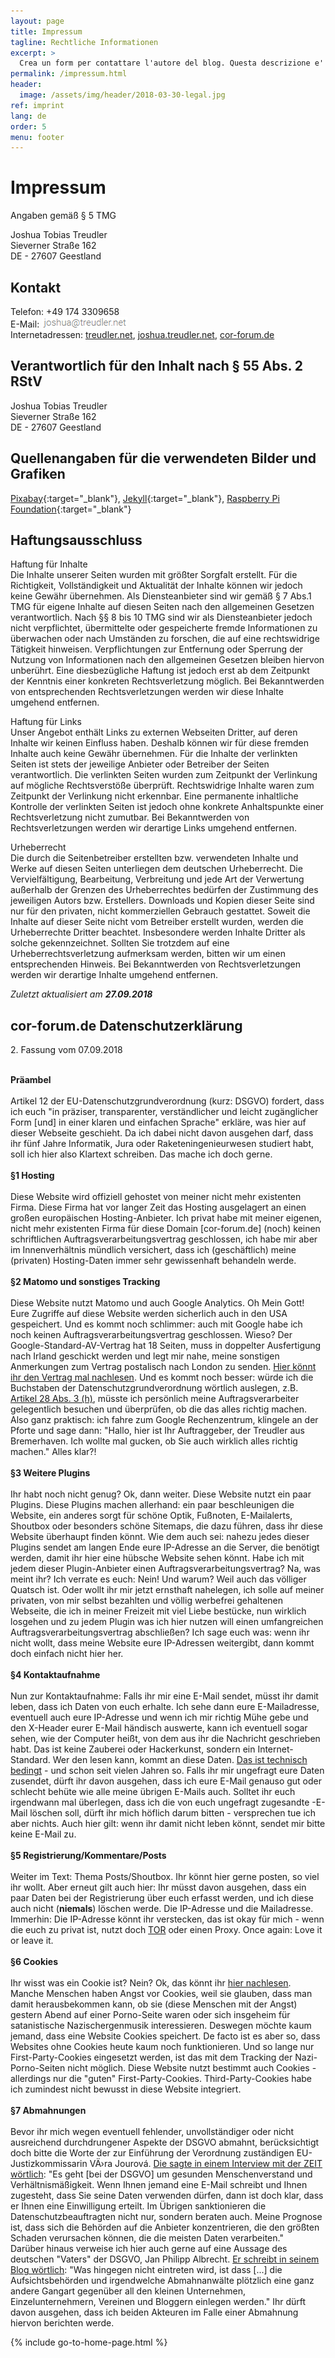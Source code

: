 ```yaml
---
layout: page
title: Impressum
tagline: Rechtliche Informationen
excerpt: >
  Crea un form per contattare l'autore del blog. Questa descrizione e' SEO!
permalink: /impressum.html
header:
  image: /assets/img/header/2018-03-30-legal.jpg
ref: imprint
lang: de
order: 5
menu: footer
---
```


# Impressum

Angaben gemäß § 5 TMG  

Joshua Tobias Treudler  
Sieverner Straße 162  
DE - 27607 Geestland  

## Kontakt

Telefon: +49 174 3309658  
E-Mail: <img src="assets/img/joshua-at-treudler-net.png"><br>
Internetadressen: [treudler.net](https://www.treudler.net), [joshua.treudler.net](https://joshua.treudler.net), [cor-forum.de](https://www.cor-forum.de)

## Verantwortlich für den Inhalt nach § 55 Abs. 2 RStV

Joshua Tobias Treudler  
Sieverner Straße 162  
DE - 27607 Geestland  

## Quellenangaben für die verwendeten Bilder und Grafiken

[Pixabay](//pixabay.com/){:target="_blank"}, [Jekyll](//jekyllrb.com/){:target="_blank"}, [Raspberry Pi Foundation](//www.raspberrypi.org/){:target="_blank"}

## Haftungsausschluss

Haftung für Inhalte  
Die Inhalte unserer Seiten wurden mit größter Sorgfalt erstellt. Für die Richtigkeit, Vollständigkeit und Aktualität der Inhalte können wir jedoch keine Gewähr übernehmen. Als Diensteanbieter sind wir gemäß § 7 Abs.1 TMG für eigene Inhalte auf diesen Seiten nach den allgemeinen Gesetzen verantwortlich. Nach §§ 8 bis 10 TMG sind wir als Diensteanbieter jedoch nicht verpflichtet, übermittelte oder gespeicherte fremde Informationen zu überwachen oder nach Umständen zu forschen, die auf eine rechtswidrige Tätigkeit hinweisen. Verpflichtungen zur Entfernung oder Sperrung der Nutzung von Informationen nach den allgemeinen Gesetzen bleiben hiervon unberührt. Eine diesbezügliche Haftung ist jedoch erst ab dem Zeitpunkt der Kenntnis einer konkreten Rechtsverletzung möglich. Bei Bekanntwerden von entsprechenden Rechtsverletzungen werden wir diese Inhalte umgehend entfernen.  

Haftung für Links  
Unser Angebot enthält Links zu externen Webseiten Dritter, auf deren Inhalte wir keinen Einfluss haben. Deshalb können wir für diese fremden Inhalte auch keine Gewähr übernehmen. Für die Inhalte der verlinkten Seiten ist stets der jeweilige Anbieter oder Betreiber der Seiten verantwortlich. Die verlinkten Seiten wurden zum Zeitpunkt der Verlinkung auf mögliche Rechtsverstöße überprüft. Rechtswidrige Inhalte waren zum Zeitpunkt der Verlinkung nicht erkennbar. Eine permanente inhaltliche Kontrolle der verlinkten Seiten ist jedoch ohne konkrete Anhaltspunkte einer Rechtsverletzung nicht zumutbar. Bei Bekanntwerden von Rechtsverletzungen werden wir derartige Links umgehend entfernen.  

Urheberrecht  
Die durch die Seitenbetreiber erstellten bzw. verwendeten Inhalte und Werke auf diesen Seiten unterliegen dem deutschen Urheberrecht. Die Vervielfältigung, Bearbeitung, Verbreitung und jede Art der Verwertung außerhalb der Grenzen des Urheberrechtes bedürfen der Zustimmung des jeweiligen Autors bzw. Erstellers. Downloads und Kopien dieser Seite sind nur für den privaten, nicht kommerziellen Gebrauch gestattet. Soweit die Inhalte auf dieser Seite nicht vom Betreiber erstellt wurden, werden die Urheberrechte Dritter beachtet. Insbesondere werden Inhalte Dritter als solche gekennzeichnet. Sollten Sie trotzdem auf eine Urheberrechtsverletzung aufmerksam werden, bitten wir um einen entsprechenden Hinweis. Bei Bekanntwerden von Rechtsverletzungen werden wir derartige Inhalte umgehend entfernen.  

*Zuletzt aktualisiert am **27.09.2018***

<div id="cor-datenschutz"></div>

## cor-forum.de Datenschutzerklärung

<p>2. Fassung vom 07.09.2018</p>

<strong><br>
Präambel</strong><br>
<br>
Artikel 12 der EU-Datenschutzgrundverordnung (kurz: DSGVO) fordert, dass ich euch "in präziser, transparenter, verständlicher und leicht zugänglicher Form [und] in einer klaren und einfachen Sprache" erkläre, was hier auf dieser Webseite geschieht. Da ich dabei nicht davon ausgehen darf, dass ihr fünf Jahre Informatik, Jura oder Raketeningenieurwesen studiert habt, soll ich hier also Klartext schreiben. Das mache ich doch gerne.<br>
<br>
<strong>§1 Hosting</strong><br>
<br>
Diese Website wird offiziell gehostet von meiner nicht mehr existenten Firma. Diese Firma hat vor langer Zeit das Hosting ausgelagert an einen großen europäischen Hosting-Anbieter. Ich privat habe mit meiner eigenen, nicht mehr existenten Firma für diese Domain [cor-forum.de] (noch) keinen schriftlichen Auftragsverarbeitungsvertrag geschlossen, ich habe mir aber im Innenverhältnis mündlich versichert, dass ich (geschäftlich) meine (privaten) Hosting-Daten immer sehr gewissenhaft behandeln werde.<br>
<strong><br>
§2 Matomo und sonstiges Tracking</strong><br>
<br>
Diese Website nutzt Matomo und auch Google Analytics. Oh Mein Gott! Eure Zugriffe auf diese Website werden sicherlich auch in den USA gespeichert. Und es kommt noch schlimmer: auch mit Google habe ich noch keinen Auftragsverarbeitungsvertrag geschlossen. Wieso? Der Google-Standard-AV-Vertrag hat 18 Seiten, muss in doppelter Ausfertigung nach Irland geschickt werden und legt mir nahe, meine sonstigen Anmerkungen zum Vertrag postalisch nach London zu senden. <a href="https://web.archive.org/web/20170305145513/https://static.googleusercontent.com/media/www.google.com/de//analytics/terms/de.pdf" class="externalURL">Hier könnt ihr den Vertrag mal nachlesen</a>. Und es kommt noch besser: würde ich die Buchstaben der Datenschutzgrundverordnung wörtlich auslegen, z.B. <a href="https://dsgvo-gesetz.de/art-28-dsgvo/" class="externalURL">Artikel 28 Abs. 3 (h)</a>, müsste ich persönlich meine Auftragsverarbeiter gelegentlich besuchen und überprüfen, ob die das alles richtig machen. Also ganz praktisch: ich fahre zum Google Rechenzentrum, klingele an der Pforte und sage dann: "Hallo, hier ist Ihr Auftraggeber, der Treudler aus Bremerhaven. Ich wollte mal gucken, ob Sie auch wirklich alles richtig machen." Alles klar?!<br>
<br>
<strong>§3 Weitere Plugins</strong><br>
<br>
Ihr habt noch nicht genug? Ok, dann weiter. Diese Website nutzt ein paar Plugins. Diese Plugins machen allerhand: ein paar beschleunigen die Website, ein anderes sorgt für schöne Optik, Fußnoten, E-Mailalerts, Shoutbox oder besonders schöne Sitemaps, die dazu führen, dass ihr diese Website überhaupt finden könnt. Wie dem auch sei: nahezu jedes dieser Plugins sendet am langen Ende eure IP-Adresse an die Server, die benötigt werden, damit ihr hier eine hübsche Website sehen könnt. Habe ich mit jedem dieser Plugin-Anbieter einen Auftragsverarbeitungsvertrag? Na, was meint ihr? Ich verrate es euch: Nein! Und warum? Weil auch das völliger Quatsch ist. Oder wollt ihr mir jetzt ernsthaft nahelegen, ich solle auf meiner privaten, von mir selbst bezahlten und völlig werbefrei gehaltenen Webseite, die ich in meiner Freizeit mit viel Liebe bestücke, nun wirklich losgehen und zu jedem Plugin was ich hier nutzen will einen umfangreichen Auftragsverarbeitungsvertrag abschließen? Ich sage euch was: wenn ihr nicht wollt, dass meine Website eure IP-Adressen weitergibt, dann kommt doch einfach nicht hier her.<br>
<br>
<strong>§4 Kontaktaufnahme</strong><br>
<br>
Nun zur Kontaktaufnahme: Falls ihr mir eine E-Mail sendet, müsst ihr damit leben, dass ich Daten von euch erhalte. Ich sehe dann eure E-Mailadresse, eventuell auch eure IP-Adresse und wenn ich mir richtig Mühe gebe und den X-Header eurer E-Mail händisch auswerte, kann ich eventuell sogar sehen, wie der Computer heißt, von dem aus ihr die Nachricht geschrieben habt. Das ist keine Zauberei oder Hackerkunst, sondern ein Internet-Standard. Wer den lesen kann, kommt an diese Daten. <a href="https://tools.ietf.org/html/rfc5322" class="externalURL">Das ist technisch bedingt</a> - und schon seit vielen Jahren so. Falls ihr mir ungefragt eure Daten zusendet, dürft ihr davon ausgehen, dass ich eure E-Mail genauso gut oder schlecht behüte wie alle meine übrigen E-Mails auch. Solltet ihr euch irgendwann mal überlegen, dass ich die von euch ungefragt zugesandte -E-Mail löschen soll, dürft ihr mich höflich darum bitten - versprechen tue ich aber nichts. Auch hier gilt: wenn ihr damit nicht leben könnt, sendet mir bitte keine E-Mail zu.<br>
<br>
<strong>§5 Registrierung/Kommentare/Posts</strong><br>
<br>
Weiter im Text: Thema Posts/Shoutbox. Ihr könnt hier gerne posten, so viel ihr wollt. Aber erneut gilt auch hier: Ihr müsst davon ausgehen, dass ein paar Daten bei der Registrierung über euch erfasst werden, und ich diese auch nicht (<strong>niemals</strong>) löschen werde. Die IP-Adresse und die Mailadresse. Immerhin: Die IP-Adresse könnt ihr verstecken, das ist okay für mich - wenn die euch zu privat ist, nutzt doch <a href="https://www.torproject.org/" class="externalURL">TOR</a> oder einen Proxy. Once again: Love it or leave it.<br>
<strong><br>
§6 Cookies</strong><br>
<br>
Ihr wisst was ein Cookie ist? Nein? Ok, das könnt ihr <a href="https://de.wikipedia.org/wiki/HTTP-Cookie" class="externalURL">hier nachlesen</a>. Manche Menschen haben Angst vor Cookies, weil sie glauben, dass man damit herausbekommen kann, ob sie (diese Menschen mit der Angst) gestern Abend auf einer Porno-Seite waren oder sich insgeheim für satanistische Nazischergenmusik interessieren. Deswegen möchte kaum jemand, dass eine Website Cookies speichert. De facto ist es aber so, dass Websites ohne Cookies heute kaum noch funktionieren. Und so lange nur First-Party-Cookies eingesetzt werden, ist das mit dem Tracking der Nazi-Porno-Seiten nicht möglich. Diese Website nutzt bestimmt auch Cookies - allerdings nur die "guten" First-Party-Cookies. Third-Party-Cookies habe ich zumindest nicht bewusst in diese Website integriert.<br>
<strong><br>
§7 Abmahnungen</strong><br>
<br>
Bevor ihr mich wegen eventuell fehlender, unvollständiger oder nicht ausreichend durchdrungener Aspekte der DSGVO abmahnt, berücksichtigt doch bitte die Worte der zur Einführung der Verordnung zuständigen EU-Justizkommissarin VÄ›ra Jourová. <a href="https://www.zeit.de/amp/digital/datenschutz/2018-05/vera-jourova-eu-kommissarin-datenschutz-grundverordnung-dsgvo?__twitter_impression=true" class="externalURL">Die sagte in einem Interview mit der ZEIT wörtlich</a>: "Es geht [bei der DSGVO] um gesunden Menschenverstand und Verhältnismäßigkeit. Wenn Ihnen jemand eine E-Mail schreibt und Ihnen zugesteht, dass Sie seine Daten verwenden dürfen, dann ist doch klar, dass er Ihnen eine Einwilligung erteilt. Im Übrigen sanktionieren die Datenschutzbeauftragten nicht nur, sondern beraten auch. Meine Prognose ist, dass sich die Behörden auf die Anbieter konzentrieren, die den größten Schaden verursachen können, die die meisten Daten verarbeiten."<br>
Darüber hinaus verweise ich hier auch gerne auf eine Aussage des deutschen "Vaters" der DSGVO, Jan Philipp Albrecht. <a href="https://www.janalbrecht.eu/2018/05/dsgvo-haeufig-gestellte-fragen-haeufig-verbreitete-mythen/" class="externalURL">Er schreibt in seinem Blog wörtlich</a>: "Was hingegen nicht eintreten wird, ist dass [...] die Aufsichtsbehörden und irgendwelche Abmahnanwälte plötzlich eine ganz andere Gangart gegenüber all den kleinen Unternehmen, Einzelunternehmern, Vereinen und Bloggern einlegen werden." Ihr dürft davon ausgehen, dass ich beiden Akteuren im Falle einer Abmahnung hiervon berichten werde.<br>


{% include go-to-home-page.html %}
